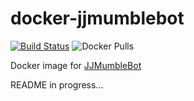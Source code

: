 # docker-jjmumblebot

[![Build Status](https://build.walbeck.it/api/badges/mwalbeck/docker-jjmumblebot/status.svg?ref=refs/heads/master)](https://build.walbeck.it/mwalbeck/docker-jjmumblebot)
![Docker Pulls](https://img.shields.io/docker/pulls/mwalbeck/jjmumblebot)

Docker image for [JJMumbleBot](https://github.com/DuckBoss/JJMumbleBot)

README in progress...
